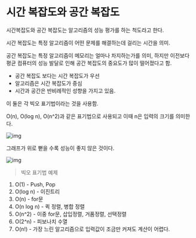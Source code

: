 # 시간 복잡도와 공간 복잡도





시간복잡도와 공간 복잡도는 알고리즘의 성능 평가를 하는 척도라고 한다.



시간 복잡도는 특정 알고리즘이 어떤 문제를 해결하는데 걸리는 시간을 의미.

공간 복잡도는 특정 알고리즘이 메모리는 얼마나 차지하는가를 의미, 하지만 이전보다 평균 컴퓨터의 성능 발달로 인해 공간 복잡도의 중요도가 많이 떨어졌다고 함.



- 공간 복잡도 보다는 시간 복잡도가 우선
- 알고리즘은 시간 복잡도가 중심
- 시간과 공간은 반비례적인 성향을 가지고 있음.



이 둘은 각 빅오 표기법이라는 것을 사용함.

O(n), O(log n), O(n^2)과 같은 표기법으로 사용되고 이때 n은 입력의 크기를 의미한다.



![img](https://velog.velcdn.com/images%2Fcha-suyeon%2Fpost%2F86334b34-ae9a-43d8-8b5f-15ea591188eb%2Fimage.png)

그래프가 위로 뻗을 수록 성능이 좋지 않은 것이다.

![img](https://t1.daumcdn.net/cfile/tistory/995DFD335C7EB57801)



>  빅오 표기법 예제

1. O(1) - Push, Pop
2. O(log n) - 이진트리
3. O(n) - for문
4. O(n log n) - 퀵 정렬, 병합 정렬
5. O(n^2) - 이중 for문, 삽입정렬, 거품정렬, 선택정렬
6. O(2^n) - 피보나치 수열
7. O(n!) - 가장 느린 알고리즘으로 입력값이 조금만 커져도 계산이 어렵다.